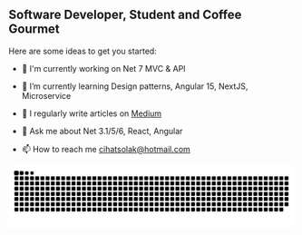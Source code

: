 ## Software Developer, Student and Coffee Gourmet

Here are some ideas to get you started:

* 🔭 I'm currently working on Net 7 MVC & API

* 🌱 I’m currently learning Design patterns, Angular 15, NextJS, Microservice

* 📝 I regularly write articles on [Medium](https://cihatsolak.medium.com/)

* 💬 Ask me about Net 3.1/5/6, React, Angular

* 📫 How to reach me cihatsolak@hotmail.com

![snake svg](https://github.com/cihatsolak/cihatsolak/blob/output/github-contribution-grid-snake.svg)
